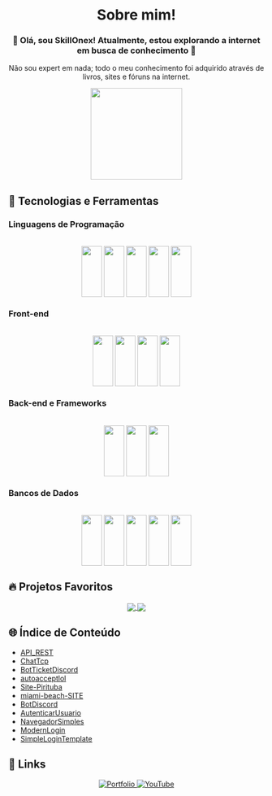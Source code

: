 <h1 align="center">Sobre mim!</h1>
<h3 align="center">🚀 Olá, sou SkillOnex! Atualmente, estou explorando a internet em busca de conhecimento 🚀</h3>
<p align="center">Não sou expert em nada; todo o meu conhecimento foi adquirido através de livros, sites e fóruns na internet.</p>

<div align="center">
  <a href="https://github.com/SkillOnex">
<!--     <img align="center" height="180em" src="https://github-readme-stats.vercel.app/api?username=SkillOnex&show_icons=true&theme=dark&include_all_commits=true&count_private=true"/> -->
    <img align="center" height="180em" src="https://github-readme-stats.vercel.app/api/top-langs/?username=SkillOnex&layout=compact&langs_count=7&theme=dark&count_private=false"/>
  </a>
</div>

## 🚀 Tecnologias e Ferramentas

### Linguagens de Programação
<div align="center" style="display: inline_block"><br>
  <img align="center" height="100" width="40" src="https://cdn.jsdelivr.net/gh/devicons/devicon/icons/javascript/javascript-original.svg" />
  <img align="center" height="100" width="40" src="https://cdn.jsdelivr.net/gh/devicons/devicon/icons/python/python-original.svg" />
  <img align="center" height="100" width="40" src="https://icongr.am/devicon/php-original.svg?size=128&color=ffffff" />
  <img align="center" height="100" width="40" src="https://icongr.am/devicon/csharp-original.svg?size=128&color=currentColor" />
  <img align="center" height="100" width="40" src="https://cdn.jsdelivr.net/gh/devicons/devicon/icons/lua/lua-original.svg" />
</div>

### Front-end
<div align="center" style="display: inline_block"><br>
  <img align="center" height="100" width="40" src="https://cdn.jsdelivr.net/gh/devicons/devicon/icons/html5/html5-original-wordmark.svg" />
  <img align="center" height="100" width="40" src="https://cdn.jsdelivr.net/gh/devicons/devicon/icons/css3/css3-original-wordmark.svg" />
  <img align="center" height="100" width="40" src="https://cdn.jsdelivr.net/gh/devicons/devicon@latest/icons/bootstrap/bootstrap-original-wordmark.svg" />
  <img align="center" height="100" width="40" src="https://cdn.jsdelivr.net/gh/devicons/devicon@latest/icons/tailwindcss/tailwindcss-original.svg" />
</div>

### Back-end e Frameworks
<div align="center" style="display: inline_block"><br>
  <img align="center" height="100" width="40" src="https://cdn.jsdelivr.net/gh/devicons/devicon/icons/codeigniter/codeigniter-plain.svg" />
  <img align="center" height="100" width="40" src="https://cdn.jsdelivr.net/gh/devicons/devicon@latest/icons/react/react-original-wordmark.svg" />
  <img align="center" height="100" width="40" src="https://icongr.am/devicon/laravel-plain-wordmark.svg?size=128&color=cc0f0f" />
</div>

### Bancos de Dados
<div align="center" style="display: inline_block"><br>
  <img align="center" height="100" width="40" src="https://cdn.jsdelivr.net/gh/devicons/devicon/icons/sqlite/sqlite-original.svg" />
  <img align="center" height="100" width="40" src="https://icongr.am/devicon/mongodb-original.svg?size=128&color=ff4747" />
  <img align="center" height="100" width="40" src="https://cdn.jsdelivr.net/gh/devicons/devicon/icons/mysql/mysql-original-wordmark.svg" />
  <img align="center" height="100" width="40" src="https://cdn.jsdelivr.net/gh/devicons/devicon/icons/microsoftsqlserver/microsoftsqlserver-plain-wordmark.svg" />
  <img align="center" height="100" width="40" src="https://icongr.am/devicon/postgresql-original-wordmark.svg?size=128&color=ffffff" />
</div>

## 🔥 Projetos Favoritos
<div align="center" style="display: inline_block">
  <a href="https://github.com/SkillOnex/API-REST">
    <img align="center" src="https://github-readme-stats.vercel.app/api/pin/?username=SkillOnex&repo=API-REST&theme=react&hide_border=true" />
  </a>
  <a href="https://github.com/SkillOnex/Meu-Ponto">
    <img align="center" src="https://github-readme-stats.vercel.app/api/pin/?username=SkillOnex&repo=Meu-Ponto&theme=react&hide_border=true" />
  </a>
</div>

## 🌐 Índice de Conteúdo
* [API_REST](https://github.com/SkillOnex/API-REST)
* [ChatTcp](https://github.com/SkillOnex/ChatTcp)
* [BotTicketDiscord](https://github.com/SkillOnex/BotTicketDiscord)
* [autoacceptlol](https://github.com/SkillOnex/autoacceptlol)
* [Site-Pirituba](https://github.com/SkillOnex/Site-Pirituba)
* [miami-beach-SITE](https://github.com/SkillOnex/miami-beach-SITE)
* [BotDiscord](https://github.com/SkillOnex/BotDiscord)
* [AutenticarUsuario](https://github.com/SkillOnex/AutenticarUsuario)
* [NavegadorSimples](https://github.com/SkillOnex/NavegadorSimples)
* [ModernLogin](https://github.com/SkillOnex/ModernLogin)
* [SimpleLoginTemplate](https://github.com/SkillOnex/SimpleLoginTemplate)

## 🔗 Links 
<div align="center">
  <a href="https://marcelolab.dev.br" target="_blank">
    <img src="https://img.shields.io/badge/my_portfolio-000?style=for-the-badge&logo=ko-fi&logoColor=white" alt="Portfolio"/>
  </a>
  <a href="https://www.youtube.com/@SkillOnex/videos" target="_blank">
    <img src="https://img.shields.io/youtube/channel/views/UCJ1xHIUP5xBjyN3IsYQW_Iw?style=social" alt="YouTube"/>
  </a>
</div>

